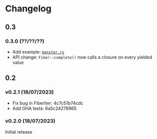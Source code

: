 # Changelog

## 0.3

### 0.3.0 (??/??/??)

- Add example: [`monster.rs`](./examples/monster.rs)
- API change: `Fiber::complete()` now calls a closure on every yielded value

## 0.2

### v0.2.1 (18/07/2023)

- Fix bug in FiberIter: 4c7c51b74cdc
- Add GHA tests: 6a5c24276965

### v0.2.0 (18/07/2023)

Initial release
